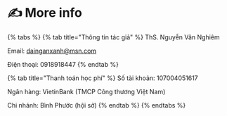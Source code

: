 # ✍ More info

{% tabs %}
{% tab title="Thông tin tác giả" %}
ThS. Nguyễn Văn Nghiêm

Email: dainganxanh@msn.com

Điện thoại: 0918918447
{% endtab %}

{% tab title="Thanh toán học phí" %}
Số tài khoản: 107004051617&#x20;

Ngân hàng: VietinBank (TMCP Công thương Việt Nam)&#x20;

Chi nhánh: Bình Phước (hội sở)
{% endtab %}
{% endtabs %}




